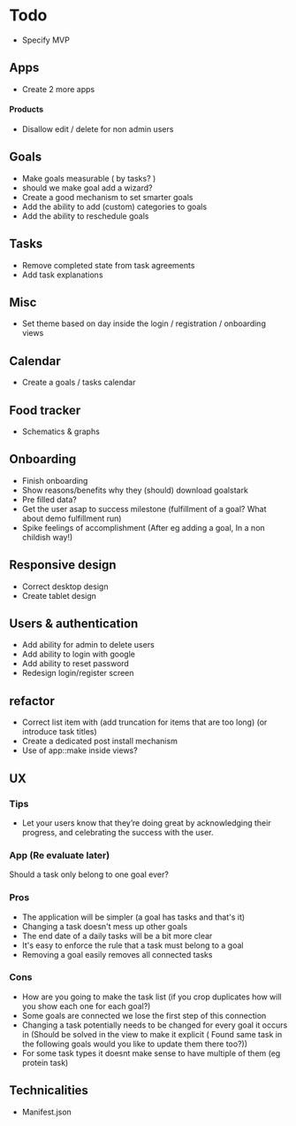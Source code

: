 # Todo

- Specify MVP


## Apps

- Create 2 more apps


#### Products

- Disallow edit / delete for non admin users


## Goals

- Make goals measurable ( by tasks? )
- should we make goal add a wizard?
- Create a good mechanism to set smarter goals
- Add the ability to add (custom) categories to goals
- Add the ability to reschedule goals


## Tasks

- Remove completed state from task agreements
- Add task explanations


## Misc

- Set theme based on day inside the login / registration / onboarding views


## Calendar

- Create a goals / tasks calendar


## Food tracker

- Schematics & graphs


## Onboarding

- Finish onboarding
- Show reasons/benefits why they (should) download goalstark
- Pre filled data?
- Get the user asap to success milestone (fulfillment of a goal? What about demo fulfillment run)
- Spike feelings of accomplishment (After eg adding a goal,  In a non childish way!)


## Responsive design

- Correct desktop design
- Create tablet design


## Users & authentication

- Add ability for admin to delete users
- Add ability to login with google
- Add ability to reset password
- Redesign login/register screen


## refactor

- Correct list item with (add truncation for items that are too long) (or introduce task titles)
- Create a dedicated post install mechanism
- Use of app::make inside views?


## UX

### Tips

- Let your users know that they’re doing great by acknowledging their progress, and celebrating the success with the user.


### App (Re evaluate later)

Should a task only belong to one goal ever?

### Pros

- The application will be simpler (a goal has tasks and that's it)
- Changing a task doesn't mess up other goals
- The end date of a daily tasks will be a bit more clear
- It's easy to enforce the rule that a task must belong to a goal
- Removing a goal easily removes all connected tasks


### Cons

- How are you going to make the task list (if you crop duplicates how will you show each one for each goal?)
- Some goals are connected we lose the first step of this connection 
- Changing a task potentially needs to be changed for every goal it occurs in 
    (Should be solved in the view to make it explicit ( Found same task in the following goals would you like to update them there too?))
- For some task types it doesnt make sense to have multiple of them (eg protein task)


## Technicalities

- Manifest.json